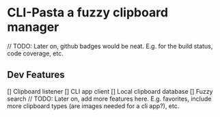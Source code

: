 # CLI-Pasta a fuzzy clipboard manager

// TODO: Later on, github badges would be neat. E.g. for the build status, code coverage, etc.

## Dev Features
[] Clipboard listener
[] CLI app client
[] Local clipboard database
[] Fuzzy search
// TODO: Later on, add more features here. E.g. favorites, include more clipboard types (are images needed for a cli app?), etc.
